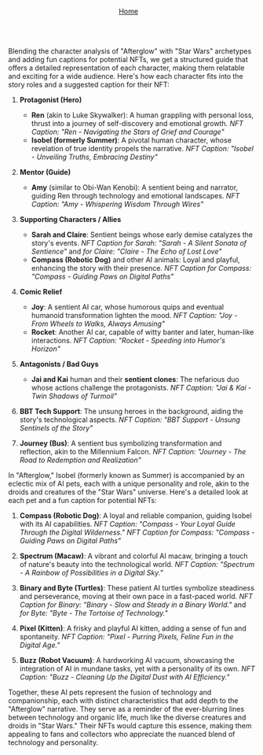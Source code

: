 <a id="top"></a>

<div align="right" style="display: flex; flex-wrap: wrap; justify-content: center; align-items: center; gap: 1em; margin: 4em 0;">
<a href="https://afterglow.openstorytelling.com">Home</a><br><br>
</div>

Blending the character analysis of "Afterglow" with "Star Wars" archetypes and adding fun captions for potential NFTs, we get a structured guide that offers a detailed representation of each character, making them relatable and exciting for a wide audience. Here's how each character fits into the story roles and a suggested caption for their NFT:

1. **Protagonist (Hero)**
   - **Ren** (akin to Luke Skywalker): A human grappling with personal loss, thrust into a journey of self-discovery and emotional growth. *NFT Caption: "Ren - Navigating the Stars of Grief and Courage"*
   - **Isobel (formerly Summer)**: A pivotal human character, whose revelation of true identity propels the narrative. *NFT Caption: "Isobel - Unveiling Truths, Embracing Destiny"*

2. **Mentor (Guide)**
   - **Amy** (similar to Obi-Wan Kenobi): A sentient being and narrator, guiding Ren through technology and emotional landscapes. *NFT Caption: "Amy - Whispering Wisdom Through Wires"*

3. **Supporting Characters / Allies**
   - **Sarah and Claire**: Sentient beings whose early demise catalyzes the story's events. *NFT Caption for Sarah: "Sarah - A Silent Sonata of Sentience"* and *for Claire: "Claire - The Echo of Lost Love"*
   - **Compass (Robotic Dog)** and other AI animals: Loyal and playful, enhancing the story with their presence. *NFT Caption for Compass: "Compass - Guiding Paws on Digital Paths"*

4. **Comic Relief**
   - **Joy**: A sentient AI car, whose humorous quips and eventual humanoid transformation lighten the mood. *NFT Caption: "Joy - From Wheels to Walks, Always Amusing"*
   - **Rocket**: Another AI car, capable of witty banter and later, human-like interactions. *NFT Caption: "Rocket - Speeding into Humor's Horizon"*

5. **Antagonists / Bad Guys**
   - **Jai and Kai** human and their **sentient clones**: The nefarious duo whose actions challenge the protagonists. *NFT Caption: "Jai & Kai - Twin Shadows of Turmoil"*

6. **BBT Tech Support**: The unsung heroes in the background, aiding the story's technological aspects. *NFT Caption: "BBT Support - Unsung Sentinels of the Story"*

7. **Journey (Bus)**: A sentient bus symbolizing transformation and reflection, akin to the Millennium Falcon. *NFT Caption: "Journey - The Road to Redemption and Realization"*


In "Afterglow," Isobel (formerly known as Summer) is accompanied by an eclectic mix of AI pets, each with a unique personality and role, akin to the droids and creatures of the "Star Wars" universe. Here's a detailed look at each pet and a fun caption for potential NFTs:

1. **Compass (Robotic Dog)**: A loyal and reliable companion, guiding Isobel with its AI capabilities. *NFT Caption: "Compass - Your Loyal Guide Through the Digital Wilderness."* *NFT Caption for Compass: "Compass - Guiding Paws on Digital Paths"*


2. **Spectrum (Macaw)**: A vibrant and colorful AI macaw, bringing a touch of nature's beauty into the technological world. *NFT Caption: "Spectrum - A Rainbow of Possibilities in a Digital Sky."*

3. **Binary and Byte (Turtles)**: These patient AI turtles symbolize steadiness and perseverance, moving at their own pace in a fast-paced world. *NFT Caption for Binary: "Binary - Slow and Steady in a Binary World."* and *for Byte: "Byte - The Tortoise of Technology."*

4. **Pixel (Kitten)**: A frisky and playful AI kitten, adding a sense of fun and spontaneity. *NFT Caption: "Pixel - Purring Pixels, Feline Fun in the Digital Age."*

5. **Buzz (Robot Vacuum)**: A hardworking AI vacuum, showcasing the integration of AI in mundane tasks, yet with a personality of its own. *NFT Caption: "Buzz - Cleaning Up the Digital Dust with AI Efficiency."*

Together, these AI pets represent the fusion of technology and companionship, each with distinct characteristics that add depth to the "Afterglow" narrative. They serve as a reminder of the ever-blurring lines between technology and organic life, much like the diverse creatures and droids in "Star Wars." Their NFTs would capture this essence, making them appealing to fans and collectors who appreciate the nuanced blend of technology and personality.
